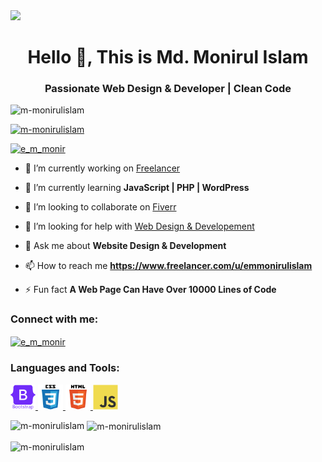 <img src="https://media.licdn.com/dms/image/v2/D5616AQGHAYznpt4AKA/profile-displaybackgroundimage-shrink_350_1400/B56Zhm1EFiHkAY-/0/1754071843661?e=1756944000&v=beta&t=w0U05sCxMOmiR-gSbAy8OnH36K-7zKF2X018wojcvso"/>
<h1 align="center">Hello 👋, This is Md. Monirul Islam</h1>
<h3 align="center">Passionate Web Design & Developer | Clean Code</h3>

<p align="left"> <img src="https://komarev.com/ghpvc/?username=m-monirulislam&label=Profile%20views&color=0e75b6&style=flat" alt="m-monirulislam" /> </p>

<p align="left"> <a href="https://github.com/ryo-ma/github-profile-trophy"><img src="https://github-profile-trophy.vercel.app/?username=m-monirulislam" alt="m-monirulislam" /></a> </p>

<p align="left"> <a href="https://twitter.com/e_m_monir" target="blank"><img src="https://img.shields.io/twitter/follow/e_m_monir?logo=twitter&style=for-the-badge" alt="e_m_monir" /></a> </p>

- 🔭 I’m currently working on [Freelancer](https://www.freelancer.com/u/emmonirulislam)

- 🌱 I’m currently learning **JavaScript | PHP | WordPress**

- 👯 I’m looking to collaborate on [Fiverr](https://www.fiverr.com/users/e_m_monirul/seller_dashboard)

- 🤝 I’m looking for help with [Web Design & Developement](https://github.com/M-MONIRULISLAM)

- 💬 Ask me about **Website Design & Development**

- 📫 How to reach me **https://www.freelancer.com/u/emmonirulislam**

- ⚡ Fun fact **A Web Page Can Have Over 10000 Lines of Code**

<h3 align="left">Connect with me:</h3>
<p align="left">
<a href="https://twitter.com/e_m_monir" target="blank"><img align="center" src="https://raw.githubusercontent.com/rahuldkjain/github-profile-readme-generator/master/src/images/icons/Social/twitter.svg" alt="e_m_monir" height="30" width="40" /></a>
</p>

<h3 align="left">Languages and Tools:</h3>
<p align="left"> <a href="https://getbootstrap.com" target="_blank" rel="noreferrer"> <img src="https://raw.githubusercontent.com/devicons/devicon/master/icons/bootstrap/bootstrap-plain-wordmark.svg" alt="bootstrap" width="40" height="40"/> </a> <a href="https://www.w3schools.com/css/" target="_blank" rel="noreferrer"> <img src="https://raw.githubusercontent.com/devicons/devicon/master/icons/css3/css3-original-wordmark.svg" alt="css3" width="40" height="40"/> </a> <a href="https://www.w3.org/html/" target="_blank" rel="noreferrer"> <img src="https://raw.githubusercontent.com/devicons/devicon/master/icons/html5/html5-original-wordmark.svg" alt="html5" width="40" height="40"/> </a> <a href="https://developer.mozilla.org/en-US/docs/Web/JavaScript" target="_blank" rel="noreferrer"> <img src="https://raw.githubusercontent.com/devicons/devicon/master/icons/javascript/javascript-original.svg" alt="javascript" width="40" height="40"/> </a> </p>

<p><img align="left" src="https://github-readme-stats.vercel.app/api/top-langs?username=m-monirulislam&show_icons=true&locale=en&layout=compact" alt="m-monirulislam" /></p>

<p>&nbsp;<img align="center" src="https://github-readme-stats.vercel.app/api?username=m-monirulislam&show_icons=true&locale=en" alt="m-monirulislam" /></p>

<p><img align="center" src="https://github-readme-streak-stats.herokuapp.com/?user=m-monirulislam&" alt="m-monirulislam" /></p>
